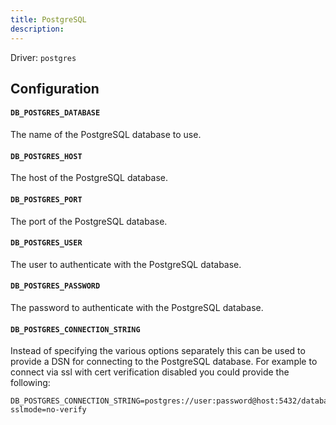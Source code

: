 ```yaml
---
title: PostgreSQL
description:
---
```


Driver: `postgres`

## Configuration

#### `DB_POSTGRES_DATABASE`

The name of the PostgreSQL database to use.

#### `DB_POSTGRES_HOST`

The host of the PostgreSQL database.

#### `DB_POSTGRES_PORT`

The port of the PostgreSQL database.

#### `DB_POSTGRES_USER`

The user to authenticate with the PostgreSQL database.

#### `DB_POSTGRES_PASSWORD`

The password to authenticate with the PostgreSQL database.

#### `DB_POSTGRES_CONNECTION_STRING`

Instead of specifying the various options separately this can be used to provide
a DSN for connecting to the PostgreSQL database. For example to connect via ssl
with cert verification disabled you could provide the following:

```
DB_POSTGRES_CONNECTION_STRING=postgres://user:password@host:5432/database?sslmode=no-verify
```
